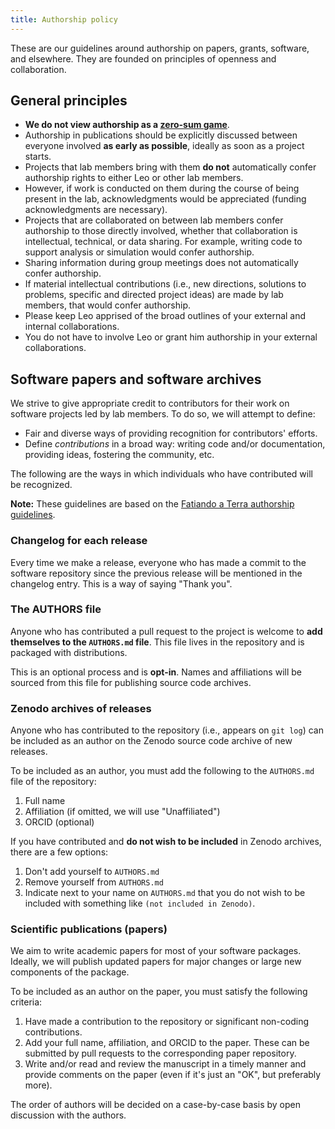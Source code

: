 ```yaml
---
title: Authorship policy
---
```


<div class="lead">

These are our guidelines around authorship on papers, grants, software, and
elsewhere. They are founded on principles of openness and collaboration.

</div>

## General principles

* **We do not view authorship as a [zero-sum game](https://en.wikipedia.org/wiki/Zero-sum_game)**.
* Authorship in publications should be explicitly discussed between everyone
  involved **as early as possible**, ideally as soon as a project starts.
* Projects that lab members bring with them **do not** automatically confer
  authorship rights to either Leo or other lab members.
* However, if work is conducted on them during the course of being present in
  the lab, acknowledgments would be appreciated (funding acknowledgments are
  necessary).
* Projects that are collaborated on between lab members confer authorship to
  those directly involved, whether that collaboration is intellectual,
  technical, or data sharing. For example, writing code to support analysis or
  simulation would confer authorship.
* Sharing information during group meetings does not automatically confer
  authorship.
* If material intellectual contributions (i.e., new directions, solutions to
  problems, specific and directed project ideas) are made by lab members, that
  would confer authorship.
* Please keep Leo apprised of the broad outlines of your external and internal
  collaborations.
* You do not have to involve Leo or grant him authorship in your external
  collaborations.

## Software papers and software archives

We strive to give appropriate credit to contributors for their work on software
projects led by lab members. To do so, we will attempt to define:

- Fair and diverse ways of providing recognition for contributors' efforts.
- Define _contributions_ in a broad way: writing code and/or documentation,
  providing ideas, fostering the community, etc.

The following are the ways in which individuals who have contributed will be
recognized.

<div class="callout">

**Note:**
These guidelines are based on the
[Fatiando a Terra authorship guidelines](https://github.com/fatiando/community/blob/main/AUTHORSHIP.md).

</div>

### Changelog for each release

Every time we make a release, everyone who has made a commit to the software
repository since the previous release will be mentioned in the changelog entry.
This is a way of saying "Thank you".

### The AUTHORS file

Anyone who has contributed a pull request to the project is welcome to **add
themselves to the `AUTHORS.md` file**. This file lives in the repository and is
packaged with distributions.

This is an optional process and is **opt-in**. Names and affiliations will be
sourced from this file for publishing source code archives.

### Zenodo archives of releases

Anyone who has contributed to the repository (i.e., appears on `git log`) can
be included as an author on the Zenodo source code archive of new releases.

To be included as an author, you must add the following to the `AUTHORS.md`
file of the repository:

1. Full name
2. Affiliation (if omitted, we will use "Unaffiliated")
3. ORCID (optional)

If you have contributed and **do not wish to be included** in Zenodo archives,
there are a few options:

1. Don't add yourself to `AUTHORS.md`
2. Remove yourself from `AUTHORS.md`
3. Indicate next to your name on `AUTHORS.md` that you do not wish to be
   included with something like `(not included in Zenodo)`.

### Scientific publications (papers)

We aim to write academic papers for most of your software packages. Ideally, we
will publish updated papers for major changes or large new components of the
package.

To be included as an author on the paper, you must satisfy the following
criteria:

1. Have made a contribution to the repository or significant non-coding
   contributions.
2. Add your full name, affiliation, and ORCID to the paper. These can be
   submitted by pull requests to the corresponding paper repository.
3. Write and/or read and review the manuscript in a timely manner and provide
   comments on the paper (even if it's just an "OK", but preferably more).

The order of authors will be decided on a case-by-case basis by open discussion
with the authors.
